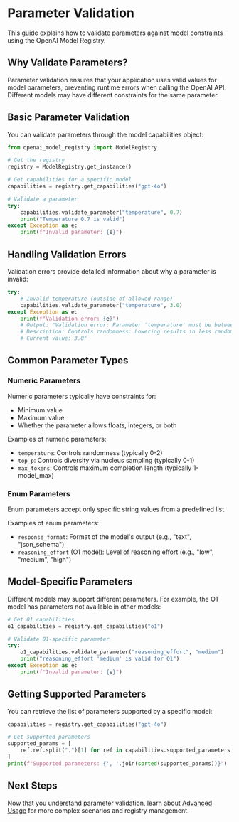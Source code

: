 # Parameter Validation

This guide explains how to validate parameters against model constraints using the OpenAI Model Registry.

## Why Validate Parameters?

Parameter validation ensures that your application uses valid values for model parameters, preventing runtime errors when calling the OpenAI API. Different models may have different constraints for the same parameter.

## Basic Parameter Validation

You can validate parameters through the model capabilities object:

```python
from openai_model_registry import ModelRegistry

# Get the registry
registry = ModelRegistry.get_instance()

# Get capabilities for a specific model
capabilities = registry.get_capabilities("gpt-4o")

# Validate a parameter
try:
    capabilities.validate_parameter("temperature", 0.7)
    print("Temperature 0.7 is valid")
except Exception as e:
    print(f"Invalid parameter: {e}")
```

## Handling Validation Errors

Validation errors provide detailed information about why a parameter is invalid:

```python
try:
    # Invalid temperature (outside of allowed range)
    capabilities.validate_parameter("temperature", 3.0)
except Exception as e:
    print(f"Validation error: {e}")
    # Output: "Validation error: Parameter 'temperature' must be between 0 and 2.
    # Description: Controls randomness: Lowering results in less random completions.
    # Current value: 3.0"
```

## Common Parameter Types

### Numeric Parameters

Numeric parameters typically have constraints for:

- Minimum value
- Maximum value
- Whether the parameter allows floats, integers, or both

Examples of numeric parameters:

- `temperature`: Controls randomness (typically 0-2)
- `top_p`: Controls diversity via nucleus sampling (typically 0-1)
- `max_tokens`: Controls maximum completion length (typically 1-model_max)

### Enum Parameters

Enum parameters accept only specific string values from a predefined list.

Examples of enum parameters:

- `response_format`: Format of the model's output (e.g., "text", "json_schema")
- `reasoning_effort` (O1 model): Level of reasoning effort (e.g., "low", "medium", "high")

## Model-Specific Parameters

Different models may support different parameters. For example, the O1 model has parameters not available in other models:

```python
# Get O1 capabilities
o1_capabilities = registry.get_capabilities("o1")

# Validate O1-specific parameter
try:
    o1_capabilities.validate_parameter("reasoning_effort", "medium")
    print("reasoning_effort 'medium' is valid for O1")
except Exception as e:
    print(f"Invalid parameter: {e}")
```

## Getting Supported Parameters

You can retrieve the list of parameters supported by a specific model:

```python
capabilities = registry.get_capabilities("gpt-4o")

# Get supported parameters
supported_params = [
    ref.ref.split(".")[1] for ref in capabilities.supported_parameters
]
print(f"Supported parameters: {', '.join(sorted(supported_params))}")
```

## Next Steps

Now that you understand parameter validation, learn about [Advanced Usage](advanced-usage.md) for more complex scenarios and registry management.
